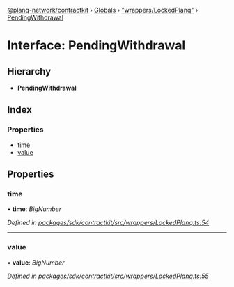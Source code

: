 [@planq-network/contractkit](../README.md) › [Globals](../globals.md) › ["wrappers/LockedPlanq"](../modules/_wrappers_lockedplanq_.md) › [PendingWithdrawal](_wrappers_lockedplanq_.pendingwithdrawal.md)

# Interface: PendingWithdrawal

## Hierarchy

* **PendingWithdrawal**

## Index

### Properties

* [time](_wrappers_lockedplanq_.pendingwithdrawal.md#time)
* [value](_wrappers_lockedplanq_.pendingwithdrawal.md#value)

## Properties

###  time

• **time**: *BigNumber*

*Defined in [packages/sdk/contractkit/src/wrappers/LockedPlanq.ts:54](https://github.com/planq-network/planq-sdk/blob/master/packages/sdk/contractkit/src/wrappers/LockedPlanq.ts#L54)*

___

###  value

• **value**: *BigNumber*

*Defined in [packages/sdk/contractkit/src/wrappers/LockedPlanq.ts:55](https://github.com/planq-network/planq-sdk/blob/master/packages/sdk/contractkit/src/wrappers/LockedPlanq.ts#L55)*
